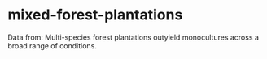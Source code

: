 # mixed-forest-plantations

Data from: Multi-species forest plantations outyield monocultures across a broad range of conditions.